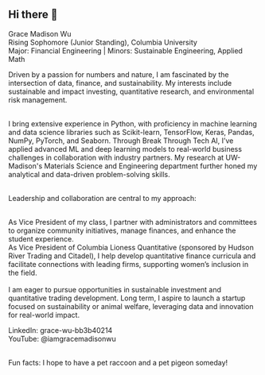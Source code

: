 ## Hi there 👋

<!--
**gracewu16/gracewu16** is a ✨ _special_ ✨ repository because its `README.md` (this file) appears on your GitHub profile.

Here are some ideas to get you started:

- 🔭 I’m currently working on ...
- 🌱 I’m currently learning ...
- 👯 I’m looking to collaborate on ...
- 🤔 I’m looking for help with ...
- 💬 Ask me about ...
- 📫 How to reach me: ...
- 😄 Pronouns: ...
- ⚡ Fun fact: ...
-->
Grace Madison Wu <br>
Rising Sophomore (Junior Standing), Columbia University <br>
Major: Financial Engineering | Minors: Sustainable Engineering, Applied Math<br>

Driven by a passion for numbers and nature, I am fascinated by the intersection of data, finance, and sustainability. My interests include sustainable and impact investing, quantitative research, and environmental risk management.<br><br>

I bring extensive experience in Python, with proficiency in machine learning and data science libraries such as Scikit-learn, TensorFlow, Keras, Pandas, NumPy, PyTorch, and Seaborn. Through Break Through Tech AI, I’ve applied advanced ML and deep learning models to real-world business challenges in collaboration with industry partners. My research at UW-Madison's Materials Science and Engineering department further honed my analytical and data-driven problem-solving skills.<br><br>

Leadership and collaboration are central to my approach:<br><br>

As Vice President of my class, I partner with administrators and committees to organize community initiatives, manage finances, and enhance the student experience.<br>
As Vice President of Columbia Lioness Quantitative (sponsored by Hudson River Trading and Citadel), I help develop quantitative finance curricula and facilitate connections with leading firms, supporting women’s inclusion in the field.<br><br>
I am eager to pursue opportunities in sustainable investment and quantitative trading development. Long term, I aspire to launch a startup focused on sustainability or animal welfare, leveraging data and innovation for real-world impact.

LinkedIn: grace-wu-bb3b40214<br>
YouTube: @iamgracemadisonwu<br><br>

Fun facts: I hope to have a pet raccoon and a pet pigeon someday!
